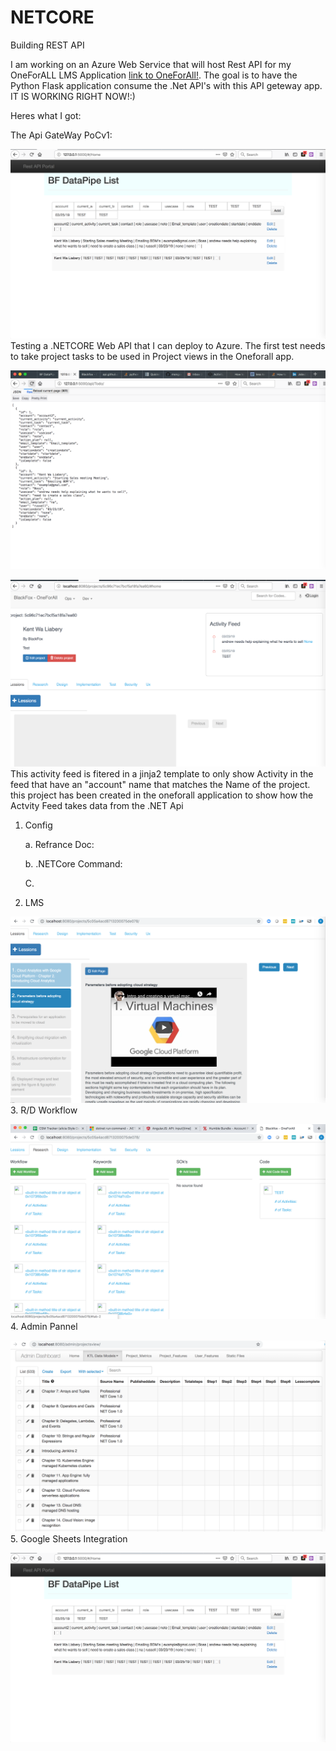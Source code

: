 # NETCORE
Building REST API

I am working on an Azure Web Service that will host Rest API for my OneForALL LMS Application [link to OneForAll!](https://github.com/BlackFoxgamingstudio/OneForAll). The goal is to have the Python Flask application consume the .Net API's with this API geteway app. IT IS WORKING RIGHT NOW!:)

Heres what I got:

The Api GateWay PoCv1:

![Image of PoC test1](https://raw.githubusercontent.com/BlackFoxgamingstudio/NETCORE/master/test1.png)
Testing a .NETCORE Web API that I can deploy to Azure. The first test needs to take project tasks to be used in Project views in the Oneforall app. 

![Image of PoC test2](https://raw.githubusercontent.com/BlackFoxgamingstudio/NETCORE/master/test2.png)


![Image of PoC test3](https://raw.githubusercontent.com/BlackFoxgamingstudio/NETCORE/master/test3.png)
This activity feed is fitered in a jinja2 template to only show Activity in the feed that have an "account" name that matches the Name of the project. this project has been created in the oneforall application to show how the Actvity Feed takes data from the .NET Api


1. Config

   a. Refrance Doc:
   
   b. .NETCore Command:
   
   C.
   
2. LMS

![Image of Project based LMS](https://raw.githubusercontent.com/BlackFoxgamingstudio/NETCORE/master/lmstest4.png)
3. R/D Workflow


![Image of users Workflow](https://raw.githubusercontent.com/BlackFoxgamingstudio/NETCORE/master/RDstudytest5.png)
4. Admin Pannel


![Image of PoC export and update classes and projects](https://raw.githubusercontent.com/BlackFoxgamingstudio/NETCORE/master/Admin_Pannel.pnG)
5. Google Sheets Integration


![Image of PoC export and update classes and projects](https://raw.githubusercontent.com/BlackFoxgamingstudio/NETCORE/master/test1.png)

